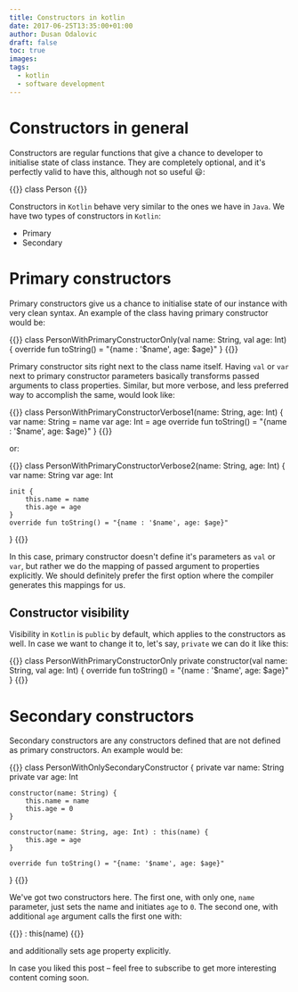 ```yaml
---
title: Constructors in kotlin
date: 2017-06-25T13:35:00+01:00
author: Dusan Odalovic
draft: false
toc: true
images:
tags:
  - kotlin
  - software development
---
```


# Constructors in general

Constructors are regular functions that give a chance to developer to initialise state of class instance. 
They are completely optional, and it's perfectly valid to have this, although not so useful :smiley:: 
                     
{{<highlight kotlin>}}
class Person
{{</highlight>}}

Constructors in `Kotlin` behave very similar to the ones we have in `Java`. We have two types of 
constructors in `Kotlin`:

* Primary
* Secondary

# Primary constructors

Primary constructors give us a chance to initialise state of our instance with very clean syntax. 
An example of the class having primary constructor would be:

{{<highlight kotlin>}}
class PersonWithPrimaryConstructorOnly(val name: String, val age: Int) {
    override fun toString() = "{name : '$name', age: $age}"
}
{{</highlight>}}

Primary constructor sits right next to the class name itself. Having `val` or `var` next to primary 
constructor parameters basically transforms passed arguments to class properties. Similar, but more 
verbose, and less preferred way to accomplish the same, would look like:

{{<highlight kotlin>}}
class PersonWithPrimaryConstructorVerbose1(name: String, age: Int) {
    var name: String = name
    var age: Int = age
    override fun toString() = "{name : '$name', age: $age}"
}
{{</highlight>}}

or:

{{<highlight kotlin>}}
class PersonWithPrimaryConstructorVerbose2(name: String, age: Int) {
    var name: String
    var age: Int

    init {
        this.name = name
        this.age = age
    }
    override fun toString() = "{name : '$name', age: $age}"
}
{{</highlight>}}

In this case, primary constructor doesn't define it's parameters as `val` or `var`, but rather we 
do the mapping of passed argument to properties explicitly. We should definitely prefer the first option 
where the compiler generates this mappings for us.

## Constructor visibility

Visibility in `Kotlin` is `public` by default, which applies to the constructors as well. In case we want to change 
it to, let's say, `private` we can do it like this: 

{{<highlight kotlin>}}
class PersonWithPrimaryConstructorOnly private constructor(val name: String, val age: Int) {
    override fun toString() = "{name : '$name', age: $age}"
}
{{</highlight>}}

# Secondary constructors

Secondary constructors are any constructors defined that are not defined as primary constructors. An example 
would be: 

{{<highlight kotlin>}}
class PersonWithOnlySecondaryConstructor {
    private var name: String
    private var age: Int

    constructor(name: String) {
        this.name = name
        this.age = 0
    }

    constructor(name: String, age: Int) : this(name) {
        this.age = age
    }

    override fun toString() = "{name: '$name', age: $age}"
}
{{</highlight>}}

We've got two constructors here. The first one, with only one, `name` parameter, just sets the name and initiates `age` to `0`. 
The second one, with additional `age` argument calls the first one with: 

{{<highlight kotlin>}}
: this(name)
{{</highlight>}}

and additionally sets age property explicitly.

In case you liked this post – feel free to subscribe to get more interesting content coming soon.
